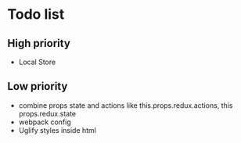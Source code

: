 # Todo list

## High priority
- Local Store

## Low priority
- combine props state and actions like this.props.redux.actions, this props.redux.state
- webpack config
- Uglify styles inside html